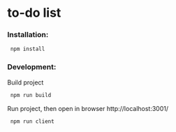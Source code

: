 # to-do list
### Installation:
```sh
 npm install
```
### Development:
Build project
```sh
 npm run build
```
Run project, then open in browser http://localhost:3001/
```sh
 npm run client
```